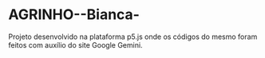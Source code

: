 # AGRINHO--Bianca-
Projeto desenvolvido na plataforma p5.js onde os códigos do mesmo foram feitos com auxílio do site Google Gemini.
